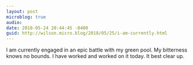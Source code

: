 ```yaml
---
layout: post
microblog: true
audio: 
date: 2018-05-24 20:44:45 -0400
guid: http://wilson.micro.blog/2018/05/25/i-am-currently.html
---
```

I am currently engaged in an epic battle with my green pool. My bitterness knows no bounds. I have worked and worked on it today. It best clear up. 
